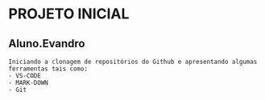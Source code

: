 # PROJETO INICIAL

## Aluno.Evandro

```
Iniciando a clonagem de repositórios do Github e apresentando algumas ferramentas tais como:
- VS-CODE
- MARK-DOWN
- Git
```
